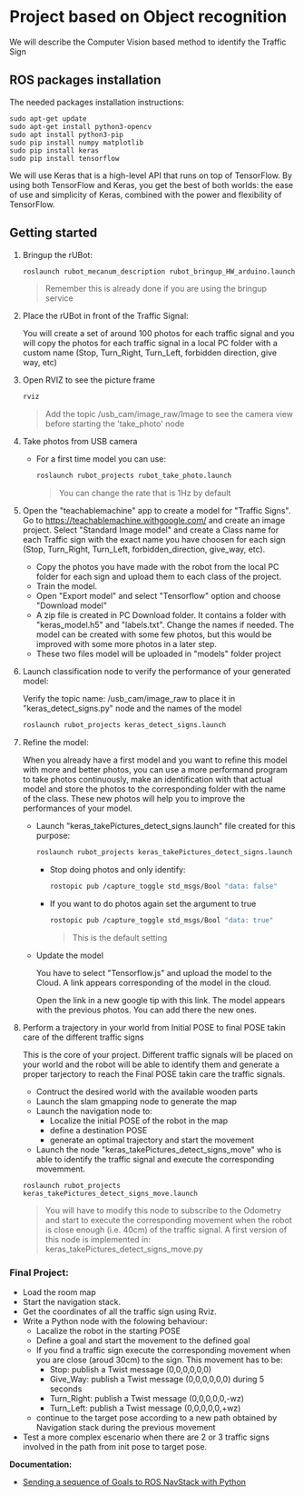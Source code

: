 # Project based on Object recognition

We will describe the Computer Vision based method to identify the Traffic Sign

## ROS packages installation

The needed packages installation instructions:
````shell
sudo apt-get update
sudo apt-get install python3-opencv
sudo apt install python3-pip
sudo pip install numpy matplotlib
sudo pip install keras
sudo pip install tensorflow
````
We will use Keras that is a high-level API that runs on top of TensorFlow. By using both TensorFlow and Keras, you get the best of both worlds: the ease of use and simplicity of Keras, combined with the power and flexibility of TensorFlow. 

## Getting started

1. Bringup the rUBot:
   ```bash
   roslaunch rubot_mecanum_description rubot_bringup_HW_arduino.launch
   ````
   > Remember this is already done if you are using the bringup service
2. Place the rUBot in front of the Traffic Signal:
   
   You will create a set of around 100 photos for each traffic signal and you will copy the photos for each traffic signal in a local PC folder with a custom name (Stop, Turn_Right, Turn_Left, forbidden direction, give way, etc)

3. Open RVIZ to see the picture frame
    ````bash
    rviz
    ````
    > Add the topic /usb_cam/image_raw/Image to see the camera view before starting the 'take_photo' node

4. Take photos from USB camera
   
   - For a first time model you can use:
      ````bash
      roslaunch rubot_projects rubot_take_photo.launch
      ````
      > You can change the rate that is 1Hz by default
   
5. Open the "teachablemachine" app to create a model for "Traffic Signs". Go to https://teachablemachine.withgoogle.com/ and create an image project. Select "Standard Image model" and create a Class name for each Traffic sign with the exact name you have choosen for each sign (Stop, Turn_Right, Turn_Left, forbidden_direction, give_way, etc). 
   - Copy the photos you have made with the robot from the local PC folder for each sign and upload them to each class of the project.  
   - Train the model.  
   - Open "Export model" and select "Tensorflow" option and choose "Download model"
   - A zip file is created in PC Download folder. It contains a folder with "keras_model.h5" and "labels.txt". Change the names if needed. The model can be created with some few photos, but this would be improved with some more photos in a later step.  
   - These two files model will be uploaded in "models" folder project 

6. Launch classification node to verify the performance of your generated model:

   Verify the topic name: /usb_cam/image_raw to place it in "keras_detect_signs.py" node and the names of the model
   
   ```bash
   roslaunch rubot_projects keras_detect_signs.launch
   ````
7. Refine the model:

   When you already have a first model and you want to refine this model with more and better photos, you can use a more performand program to take photos continuously, make an identification with that actual model and store the photos to the corresponding folder with the name of the class. These new photos will help you to improve the performances of your model.
   - Launch "keras_takePictures_detect_signs.launch" file created for this purpose:
      ```bash
      roslaunch rubot_projects keras_takePictures_detect_signs.launch
      ````
      - Stop doing photos and only identify:
         ````bash
         rostopic pub /capture_toggle std_msgs/Bool "data: false"
         ````
      - If you want to do photos again set the argument to true 
         ```bash
         rostopic pub /capture_toggle std_msgs/Bool "data: true"
         ````
         >This is the default setting
   - Update the model

      You have to select "Tensorflow.js" and upload the model to the Cloud. A link appears corresponding of the model in the cloud.

      Open the link in a new google tip with this link. The model appears with the previous photos. You can add there the new ones.
8. Perform a trajectory in your world from Initial POSE to final POSE takin care of the different traffic signs 

   This is the core of your project. Different traffic signals will be placed on your world and the robot will be able to identify them and generate a proper tarjectory to reach the Final POSE takin care the traffic signals.
      - Contruct the desired world with the available wooden parts
      - Launch the slam gmapping node to generate the map
      - Launch the navigation node to:
         - Localize the initial POSE of the robot in the map
         - define a destination POSE
         - generate an optimal trajectory and start the movement
      -  Launch the node "keras_takePictures_detect_signs_move" who is able to identify the traffic signal and execute the corresponding movemment. 
      ````shell
      roslaunch rubot_projects keras_takePictures_detect_signs_move.launch
      ````
      > You will have to modify this node to subscribe to the Odometry and start to execute the corresponding movement when the robot is close enough (i.e. 40cm) of the traffic signal. A first version of this node is implemented in: keras_takePictures_detect_signs_move.py

### Final Project:

* Load the room map 
* Start the navigation stack. 
* Get the coordinates of all the traffic sign using Rviz.
* Write a Python node with the folowing behaviour:
	* Lacalize the robot in the starting POSE
   - Define a goal and start the movement to the defined goal
   - If you find a traffic sign execute the corresponding movement when you are close (aroud 30cm) to the sign. This movement has to be:
      - Stop: publish a Twist message (0,0,0,0,0,0)
      - Give_Way: publish a Twist message (0,0,0,0,0,0) during 5 seconds
      - Turn_Right: publish a Twist message (0,0,0,0,0,-wz)
      - Turn_Left: publish a Twist message (0,0,0,0,0,+wz)
	* continue to the target pose according to a new path obtained by Navigation stack during the previous movement
* Test a more complex escenario when there are 2 or 3 traffic signs involved in the path from init pose to target pose.

**Documentation:**

* [Sending a sequence of Goals to ROS NavStack with Python](https://hotblackrobotics.github.io/en/blog/2018/01/29/seq-goals-py/)
